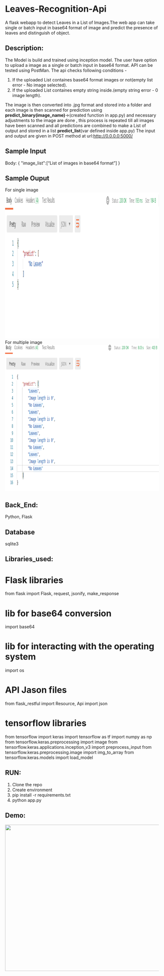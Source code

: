 # Leaves-Recognition-Api
A flask webapp to detect Leaves in a List of Images.The web app can take single or batch input in base64 format of image and predict the presence of leaves and distinguish of object. 

## Description: 
The Model is build and trained using inception model. The user have option to upload a image as a single or batch input in base64 format. API can be tested using PostMan. 
The api checks following conditions - 
1. If the uploaded List containes base64 format images or not(empty list error - No image selected).
2. If the uploaded List containes empty string inside.(empty string error - 0 image length).

The image is then converted into .jpg format and stored into a folder and each image is 
then scanned for prediction using <b>predict_binary(image_name)</b>->(created function in app.py) and necessary adjustments to the image are done , this process is repeated till all images have been scanned and all predictions are combined to make a List of output and stored in a list <b>predict_list</b>(var defined inside app.py)
The input and output are given in POST method at url:http://0.0.0.0:5000/

## Sample Input 
Body: {
"image_list":[“List of images in base64 format”]
}

## Sample Ouput
For single image
<img src="screenshots/Postman_single_image.png" width="600" height="480" />
For multiple image
<img src="screenshots/Postman_12_image.png" width="600" height="480" />

## Back_End: 
Python, Flask  

## Database 
sqlite3

## Libraries_used: 

# Flask libraries
from flask import Flask, request, jsonify, make_response
# lib for base64 conversion
import base64
# lib for interacting with the operating system
import os
# API Jason files
from flask_restful import Resource, Api
import json
# tensorflow libraries
from tensorflow import keras
import tensorflow as tf
import numpy as np
from tensorflow.keras.preprocessing import image
from tensorflow.keras.applications.inception_v3 import preprocess_input
from tensorflow.keras.preprocessing.image import img_to_array
from tensorflow.keras.models import load_model
   

## RUN: 

1. Clone the repo   
2. Create environment  
3. pip install -r requirements.txt  
4. python app.py  


## Demo:  

<img src="assests/demo.gif" width="720" height="480" />
